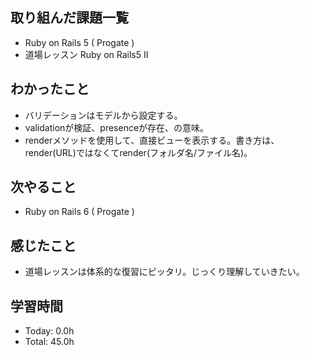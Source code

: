 ## 取り組んだ課題一覧
- Ruby on Rails 5 ( Progate )
- 道場レッスン Ruby on Rails5 II
## わかったこと
- バリデーションはモデルから設定する。
- validationが検証、presenceが存在、の意味。
- renderメソッドを使用して、直接ビューを表示する。書き方は、render(URL)ではなくてrender(フォルダ名/ファイル名)。
## 次やること
- Ruby on Rails 6 ( Progate ) 
## 感じたこと
- 道場レッスンは体系的な復習にピッタリ。じっくり理解していきたい。
## 学習時間
- Today: 0.0h
- Total: 45.0h
